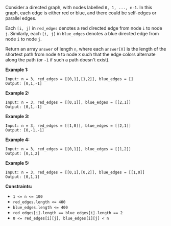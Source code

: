 Consider a directed graph, with nodes labelled `0, 1, ..., n-1`.  In this
graph, each edge is either red or blue, and there could be self-edges or
parallel edges.

Each `[i, j]` in `red_edges` denotes a red directed edge from node `i` to node
`j`.  Similarly, each `[i, j]` in `blue_edges` denotes a blue directed edge
from node `i` to node `j`.

Return an array `answer` of length `n`, where each `answer[X]` is the length
of the shortest path from node `0` to node `X` such that the edge colors
alternate along the path (or `-1` if such a path doesn't exist).



**Example 1:**

    
    
    Input: n = 3, red_edges = [[0,1],[1,2]], blue_edges = []
    Output: [0,1,-1]
    

**Example 2:**

    
    
    Input: n = 3, red_edges = [[0,1]], blue_edges = [[2,1]]
    Output: [0,1,-1]
    

**Example 3:**

    
    
    Input: n = 3, red_edges = [[1,0]], blue_edges = [[2,1]]
    Output: [0,-1,-1]
    

**Example 4:**

    
    
    Input: n = 3, red_edges = [[0,1]], blue_edges = [[1,2]]
    Output: [0,1,2]
    

**Example 5:**

    
    
    Input: n = 3, red_edges = [[0,1],[0,2]], blue_edges = [[1,0]]
    Output: [0,1,1]
    



**Constraints:**

  * `1 <= n <= 100`
  * `red_edges.length <= 400`
  * `blue_edges.length <= 400`
  * `red_edges[i].length == blue_edges[i].length == 2`
  * `0 <= red_edges[i][j], blue_edges[i][j] < n`

